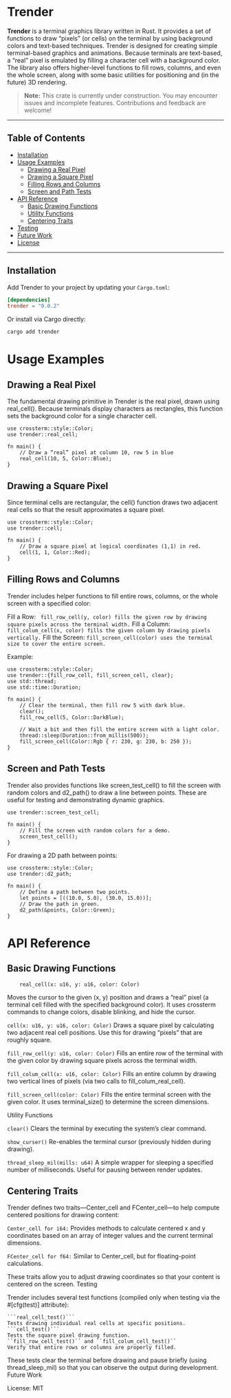# Trender

**Trender** is a terminal graphics library written in Rust. It provides a set of functions to draw “pixels” (or cells) on the terminal by using background colors and text-based techniques. Trender is designed for creating simple terminal-based graphics and animations. Because terminals are text-based, a “real” pixel is emulated by filling a character cell with a background color. The library also offers higher-level functions to fill rows, columns, and even the whole screen, along with some basic utilities for positioning and (in the future) 3D rendering.

> **Note:** This crate is currently under construction. You may encounter issues and incomplete features. Contributions and feedback are welcome!

---

## Table of Contents

- [Installation](#installation)
- [Usage Examples](#usage-examples)
  - [Drawing a Real Pixel](#drawing-a-real-pixel)
  - [Drawing a Square Pixel](#drawing-a-square-pixel)
  - [Filling Rows and Columns](#filling-rows-and-columns)
  - [Screen and Path Tests](#screen-and-path-tests)
- [API Reference](#api-reference)
  - [Basic Drawing Functions](#basic-drawing-functions)
  - [Utility Functions](#utility-functions)
  - [Centering Traits](#centering-traits)
- [Testing](#testing)
- [Future Work](#future-work)
- [License](#license)

---

## Installation

Add Trender to your project by updating your `Cargo.toml`:

```toml
[dependencies]
trender = "0.0.2"
```
Or install via Cargo directly:
``` sh
cargo add trender
```
# Usage Examples
## Drawing a Real Pixel

The fundamental drawing primitive in Trender is the real pixel, drawn using real_cell(). Because terminals display characters as rectangles, this function sets the background color for a single character cell.
```
use crossterm::style::Color;
use trender::real_cell;

fn main() {
    // Draw a “real” pixel at column 10, row 5 in blue
    real_cell(10, 5, Color::Blue);
}
```
## Drawing a Square Pixel

Since terminal cells are rectangular, the cell() function draws two adjacent real cells so that the result approximates a square pixel.
```
use crossterm::style::Color;
use trender::cell;

fn main() {
    // Draw a square pixel at logical coordinates (1,1) in red.
    cell(1, 1, Color::Red);
}
```
## Filling Rows and Columns

Trender includes helper functions to fill entire rows, columns, or the whole screen with a specified color:

Fill a Row:
     ``` fill_row_cell(y, color) fills the given row by drawing square pixels across the terminal width.```
Fill a Column:
   ``` fill_colum_cell(x, color) fills the given column by drawing pixels vertically.```
    Fill the Screen:
```fill_screen_cell(color) uses the terminal size to cover the entire screen.```

Example:
```
use crossterm::style::Color;
use trender::{fill_row_cell, fill_screen_cell, clear};
use std::thread;
use std::time::Duration;

fn main() {
    // Clear the terminal, then fill row 5 with dark blue.
    clear();
    fill_row_cell(5, Color::DarkBlue);
    
    // Wait a bit and then fill the entire screen with a light color.
    thread::sleep(Duration::from_millis(500));
    fill_screen_cell(Color::Rgb { r: 230, g: 230, b: 250 });
}
```
## Screen and Path Tests

Trender also provides functions like screen_test_cell() to fill the screen with random colors and d2_path() to draw a line between points. These are useful for testing and demonstrating dynamic graphics.
```
use trender::screen_test_cell;

fn main() {
    // Fill the screen with random colors for a demo.
    screen_test_cell();
}
```
For drawing a 2D path between points:
```
use crossterm::style::Color;
use trender::d2_path;

fn main() {
    // Define a path between two points.
    let points = [((10.0, 5.0), (30.0, 15.0))];
    // Draw the path in green.
    d2_path(&points, Color::Green);
}
```
# API Reference
## Basic Drawing Functions
```
    real_cell(x: u16, y: u16, color: Color)
```
Moves the cursor to the given (x, y) position and draws a “real” pixel (a terminal cell filled with the specified background color). It uses crossterm commands to change colors, disable blinking, and hide the cursor.

```cell(x: u16, y: u16, color: Color)```
Draws a square pixel by calculating two adjacent real cell positions. Use this for drawing “pixels” that are roughly square.

```fill_row_cell(y: u16, color: Color)```
Fills an entire row of the terminal with the given color by drawing square pixels across the terminal width.

```fill_colum_cell(x: u16, color: Color)```
Fills an entire column by drawing two vertical lines of pixels (via two calls to fill_colum_real_cell).

```fill_screen_cell(color: Color)```
Fills the entire terminal screen with the given color. It uses terminal_size() to determine the screen dimensions.

Utility Functions

```clear()```
Clears the terminal by executing the system’s clear command.

```show_curser()```
Re-enables the terminal cursor (previously hidden during drawing).

```thread_sleep_mil(mills: u64)```
A simple wrapper for sleeping a specified number of milliseconds. Useful for pausing between render updates.

## Centering Traits

Trender defines two traits—Center_cell and FCenter_cell—to help compute centered positions for drawing content:

```Center_cell for i64:```
    Provides methods to calculate centered x and y coordinates based on an array of integer values and the current terminal dimensions.

```FCenter_cell for f64:```
    Similar to Center_cell, but for floating-point calculations.

These traits allow you to adjust drawing coordinates so that your content is centered on the screen.
Testing

Trender includes several test functions (compiled only when testing via the #[cfg(test)] attribute):

    ```real_cell_test()```
    Tests drawing individual real cells at specific positions.
    ```cell_test()```
    Tests the square pixel drawing function.
    ``fill_row_cell_test()`` and ``fill_colum_cell_test()``
    Verify that entire rows or columns are properly filled.

These tests clear the terminal before drawing and pause briefly (using thread_sleep_mil) so that you can observe the output during development.
Future Work

    
License: MIT
